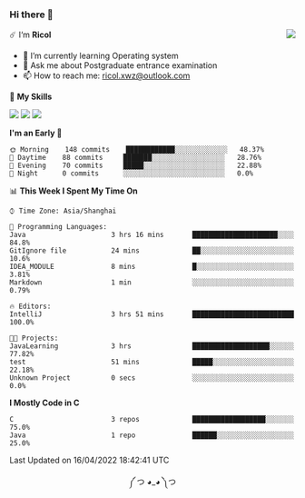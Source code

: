 ### Hi there 👋

<a href="#">
  <img align="right" src="https://github-readme-stats.vercel.app/api?username=Ricolxwz&count_private=true&show_icons=true&theme=prussian" />
</a>

☄️ I‘m **Ricol**

- 🌱 I’m currently learning Operating system
- 💬 Ask me about Postgraduate entrance examination
- 📫 How to reach me: ricol.xwz@outlook.com

🌟 **My Skills**

![](https://img.shields.io/badge/-Git-000000?style=flat-square&logo=git&logoColor=fff)
![](https://img.shields.io/badge/-C-3e74a2?style=flat-square&logo=C&logoColor=fff)
![](https://img.shields.io/badge/-Python-4fc08d?style=flat-square&logo=python&logoColor=fff)

<!--START_SECTION:waka-->
**I'm an Early 🐤** 

```text
🌞 Morning    148 commits    ████████████░░░░░░░░░░░░░   48.37% 
🌆 Daytime    88 commits     ███████░░░░░░░░░░░░░░░░░░   28.76% 
🌃 Evening    70 commits     █████░░░░░░░░░░░░░░░░░░░░   22.88% 
🌙 Night      0 commits      ░░░░░░░░░░░░░░░░░░░░░░░░░   0.0%

```


📊 **This Week I Spent My Time On** 

```text
⌚︎ Time Zone: Asia/Shanghai

💬 Programming Languages: 
Java                     3 hrs 16 mins       █████████████████████░░░░   84.8% 
GitIgnore file           24 mins             ██░░░░░░░░░░░░░░░░░░░░░░░   10.6% 
IDEA_MODULE              8 mins              █░░░░░░░░░░░░░░░░░░░░░░░░   3.81% 
Markdown                 1 min               ░░░░░░░░░░░░░░░░░░░░░░░░░   0.79%

🔥 Editors: 
IntelliJ                 3 hrs 51 mins       █████████████████████████   100.0%

🐱‍💻 Projects: 
JavaLearning             3 hrs               ███████████████████░░░░░░   77.82% 
test                     51 mins             █████░░░░░░░░░░░░░░░░░░░░   22.18% 
Unknown Project          0 secs              ░░░░░░░░░░░░░░░░░░░░░░░░░   0.0%

```

**I Mostly Code in C** 

```text
C                        3 repos             ██████████████████░░░░░░░   75.0% 
Java                     1 repo              ██████░░░░░░░░░░░░░░░░░░░   25.0%

```



 Last Updated on 16/04/2022 18:42:41 UTC
<!--END_SECTION:waka-->

<div align="center">
༼ つ ◕_◕ ༽つ
</div>
